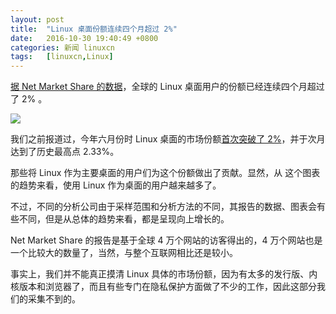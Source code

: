```yaml
---
layout: post
title:	"Linux 桌面份额连续四个月超过 2%"
date:	2016-10-30 19:40:49 +0800 
categories:	新闻 linuxcn 
tags:	[linuxcn,Linux]
---
```



[据 Net Market Share 的数据](https://www.netmarketshare.com/report.aspx?qprid=11&qpaf=&qpcustom=Linux&qpcustomb=0)，全球的 Linux 桌面用户的份额已经连续四个月超过了 2% 。


![](/Asserts/Images//attachment/album/201610/30/191917wke674bb417nz4n4.jpg)


我们之前报道过，今年六月份时 Linux 桌面的市场份额[首次突破了 2%](/article-7538-1.html)，并于次月达到了历史最高点 2.33%。


那些将 Linux 作为主要桌面的用户们为这个份额做出了贡献。显然，从 这个图表的趋势来看，使用 Linux 作为桌面的用户越来越多了。


不过，不同的分析公司由于采样范围和分析方法的不同，其报告的数据、图表会有些不同，但是从总体的趋势来看，都是呈现向上增长的。


Net Market Share 的报告是基于全球 4 万个网站的访客得出的，4 万个网站也是一个比较大的数量了，当然，与整个互联网相比还是较小。


事实上，我们并不能真正摸清 Linux 具体的市场份额，因为有太多的发行版、内核版本和浏览器了，而且有些专门在隐私保护方面做了不少的工作，因此这部分我们的采集不到的。
